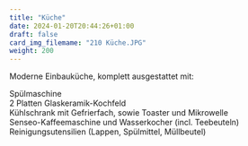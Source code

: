 ```yaml
---
title: "Küche"
date: 2024-01-20T20:44:26+01:00
draft: false
card_img_filemame: "210 Küche.JPG"
weight: 200
---
```


Moderne Einbauküche, komplett ausgestattet mit:

Spülmaschine  
2 Platten Glaskeramik-Kochfeld  
Kühlschrank mit Gefrierfach, sowie Toaster und Mikrowelle  
Senseo-Kaffeemaschine und Wasserkocher (incl. Teebeuteln)  
Reinigungsutensilien (Lappen, Spülmittel, Müllbeutel)
